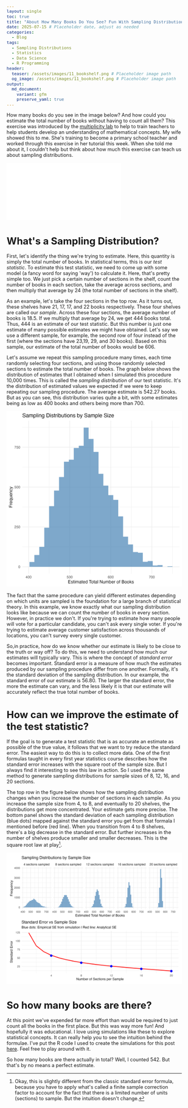 ```yaml
---
layout: single
toc: true
title: "About How Many Books Do You See? Fun With Sampling Distributions"
date: 2025-07-15 # Placeholder date, adjust as needed
categories:
  - Blog
tags:
  - Sampling Distributions
  - Statistics
  - Data Science
  - R Programming
header:
  teaser: /assets/images/11_bookshelf.png # Placeholder image path
  og_image: /assets/images/11_bookshelf.png # Placeholder image path
output:
  md_document:
    variant: gfm
    preserve_yaml: true
---
```


<style>
  body {
    font-size: 0.8em; /* Adjust font size just for this page */
  }
</style>

How many books do you see in the image below? And how could you estimate the total number of books without having to count all them? This exercise was introduced by the [multiplicity lab](https://multiplicitylab.northwestern.edu/project/ltt_r-057-about/) to help to train teachers to help students develop an understanding of mathematical concepts. My wife showed this to me. She's training to become a primary school teacher and worked through this exercise in her tutorial this week. When she told me about it, I couldn't help but think about how much this exercise can teach us about sampling distributions.

![](/assets/images/11_bookshelf.pdf)

# What's a Sampling Distribution?

First, let's identify the thing we're trying to estimate. Here, this quantity is simply the total number of books. In statistical terms, this is our _test statistic_. To estimate this test statistic, we need to come up with some model (a fancy word for saying 'way') to calculate it. Here, that's pretty simple too. We just pick a certain number of sections in the shelf, count the number of books in each section, take the average across sections, and then multiply that average by 24 (the total number of sections in the shelf).

As an example, let's take the four sections in the top row. As it turns out, these shelves have 21, 17, 17, and 22 books respectively. These four shelves are called our _sample_. Across these four sections, the average number of books is 18.5. If we multiply that average by 24, we get 444 books total. Thus, 444 is an estimate of our test statistic. But this number is just one estimate of many possible estimates we might have obtained. Let's say we use a different sample, for example, the second row of four instead of the first (where the sections have 23,19, 29, and 30 books). Based on this sample, our estimate of the total number of books would be 606.

Let's assume we repeat this sampling procedure many times, each time randomly selecting four sections, and using those randomly selected sections to estimate the total number of books. The graph below shows the distribution of estimates that I obtained when I simulated this procedure 10,000 times. This is called the _sampling distribution_ of our test statistic. It's the distribution of estimated values we expected if we were to keep repeating our sampling procedure. The average estimate is 542.27 books. But as you can see, this distribution varies quite a bit, with some estimates being as low as 400 books and others being more than 700.

![](/assets/images/11_sampling_distributions_of_4_shelf_sample.png)

The fact that the same procedure can yield different estimates depending on which units are sampled is the foundation
for a large branch of statistical theory. In this example, we know exactly what our sampling distribution looks like because we can count the number of books in every section. However, in practice we don't. If you're trying to estimate how many people will vote for a particular candidate, you can't ask every single voter. If you're trying to estimate average customer satisfaction across thousands of locations, you can't survey every single customer. 

So,in practice, how do we know whether our estimate is likely to be close to the truth or way off? To do this, we need to understand how much our estimates will typically vary. This is where the concept of _standard error_ becomes important. Standard error is a measure of how much the estimates produced by our sampling procedure differ from one another. Formally, it's the standard deviation of the sampling distribution. In our example, the standard error of our estimate is 56.80. The larger the standard error, the more the estimate can vary, and the less likely it is that our estimate will accurately reflect the true total number of books.

# How can we improve the estimate of the test statistic?

If the goal is to generate a test statistic that is as accurate an estimate as possible of the true value, it follows that we want to try reduce the standard error. The easiest way to do this is to collect more data. One of the first formulas taught in every first year statistics course describes how the standard error increases with the square root of the sample size. But I always find it interesting to see this law in action. So I used the same method to generate sampling distributions for sample sizes of 8, 12, 16, and 20 sections. 

The top row in the figure below shows how the sampling distribution changes when you increase the number of sections in each sample. As you increase the sample size from 4, to 8, and eventually to 20 shelves, the distributions get more concentrated. Your estimate gets more precise. The bottom panel shows the standard deviation of each sampling distribution (blue dots) mapped against the standard error you get from that formala I mentioned before (red line). When you transition from 4 to 8 shelves, there's a big decrease in the standard error. But further increases in the number of shelves produce smaller and smaller decreases. This is the square root law at play[^1]. 

![](/assets/images/11_sampling_distributions_by_sample_size.png)

# So how many books are there?

At this point we've expended far more effort than would be required to just count all the books in the first place. But this was way more fun! And hopefully it was educational. I love using simulations like these to explore statistical concepts. It can really help you to see the intuition behind the formulae. I've put the R code I used to create the simulations for this post [here](). Feel free to play around with it.

So how many books are there actually in total? Well, I counted 542. But that's by no means a perfect estimate. 

[^1]: Okay, this is slightly different from the classic standard error formula, because you have to apply what's called a finite sample correction factor to account for the fact that there is a limited number of units (sections) to sample. But the intuition doesn't change.